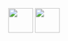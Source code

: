<img src="https://github.com/chermary/blisscribe/blob/master/resources/translated.png" width="50">
<img src="https://github.com/chermary/blisscribe/blob/master/resources/translated.png" width="50">

